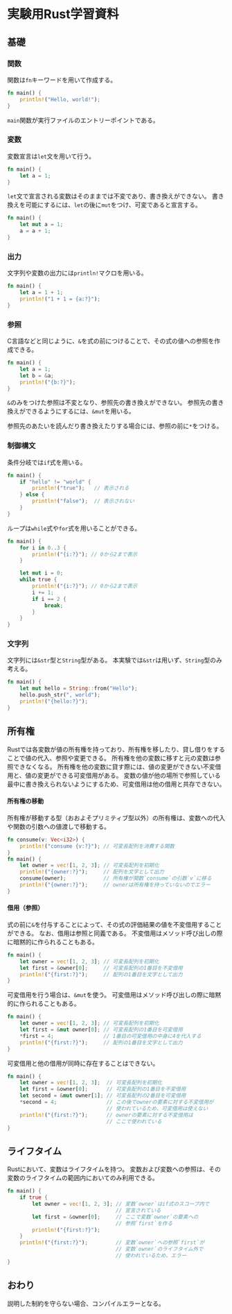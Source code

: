 # 実験用Rust学習資料

## 基礎

### 関数

関数は`fn`キーワードを用いて作成する。

```rust
fn main() {
    println!("Hello, world!");
}
```

`main`関数が実行ファイルのエントリーポイントである。

### 変数

変数宣言は`let`文を用いて行う。

```rust
fn main() {
    let a = 1;
}
```

`let`文で宣言される変数はそのままでは不変であり、書き換えができない。
書き換えを可能にするには、`let`の後に`mut`をつけ、可変であると宣言する。

```rust
fn main() {
    let mut a = 1;
    a = a + 1;
}
```

### 出力

文字列や変数の出力には`println!`マクロを用いる。

```rust
fn main() {
    let a = 1 + 1;
    println!("1 + 1 = {a:?}");
}
```

### 参照

C言語などと同じように、`&`を式の前につけることで、その式の値への参照を作成できる。

```rust
fn main() {
    let a = 1;
    let b = &a;
    println!("{b:?}");
}
```

`&`のみをつけた参照は不変となり、参照先の書き換えができない。
参照先の書き換えができるようにするには、`&mut`を用いる。

参照先のあたいを読んだり書き換えたりする場合には、参照の前に`*`をつける。

### 制御構文

条件分岐では`if`式を用いる。

```rust
fn main() {
    if "hello" != "world" {
        println!("true");   // 表示される
    } else {
        println!("false");  // 表示されない
    }
}
```

ループは`while`式や`for`式を用いることができる。

```rust
fn main() {
    for i in 0..3 {
        println!("{i:?}"); // 0から2まで表示
    }

    let mut i = 0;
    while true {
        println!("{i:?}"); // 0から2まで表示
        i += 1;
        if i == 2 {
            break;
        }
    }
}
```

### 文字列

文字列には`&str`型と`String`型がある。
本実験では`&str`は用いず、`String`型のみ考える。

```rust
fn main() {
    let mut hello = String::from("Hello");
    hello.push_str(", world");
    println!("{hello:?}");
}
```

## 所有権

Rustでは各変数が値の所有権を持っており、所有権を移したり、貸し借りをすることで値の代入、参照や変更できる。
所有権を他の変数に移すと元の変数は参照できなくなる。
所有権を他の変数に貸す際には、値の変更ができない不変借用と、値の変更ができる可変借用がある。
変数の値が他の場所で参照している最中に書き換えられないようにするため、可変借用は他の借用と共存できない。

#### 所有権の移動

所有権が移動する型（おおよそプリミティブ型以外）の所有権は、変数への代入や関数の引数への値渡しで移動する。

```rust
fn consume(v: Vec<i32>) {
    println!("consume {v:?}"); // 可変長配列を消費する関数
}
fn main() {
    let owner = vec![1, 2, 3]; // 可変長配列を初期化
    println!("{owner:?}");     // 配列を文字として出力
    consume(owner);            // 所有権が関数`consume`の引数`v`に移る
    println!("{owner:?}");     // ownerは所有権を持っていないのでエラー
}
```

#### 借用（参照）

式の前に`&`を付与することによって、その式の評価結果の値を不変借用することができる。
なお、借用は参照と同義である。
不変借用はメソッド呼び出しの際に暗黙的に作られることもある。

```rust
fn main() {
    let owner = vec![1, 2, 3]; // 可変長配列を初期化
    let first = &owner[0];     // 可変長配列の1番目を不変借用
    println!("{first:?}");     // 配列の1番目を文字として出力
}
```

可変借用を行う場合は、`&mut`を使う。
可変借用はメソッド呼び出しの際に暗黙的に作られることもある。

```rust
fn main() {
    let owner = vec![1, 2, 3]; // 可変長配列を初期化
    let first = &mut owner[0]; // 可変長配列の1番目を可変借用
    *first = 4;                // 1番目の可変借用の中身に4を代入する
    println!("{first:?}");     // 配列の1番目を文字として出力
}
```

可変借用と他の借用が同時に存在することはできない。

```rust
fn main() {
    let owner = vec![1, 2, 3];  // 可変長配列を初期化
    let first = &owner[0];      // 可変長配列の1番目を不変借用
    let second = &mut owner[1]; // 可変長配列の2番目を可変借用
    *second = 4;                // この後でownerの要素に対する不変借用が
                                // 使われているため、可変借用は使えない
    println!("{first:?}");      // ownerの要素に対する不変借用は
                                // ここで使われている
}
```

## ライフタイム

Rustにおいて、変数はライフタイムを持つ。
変数および変数への参照は、その変数のライフタイムの範囲内においてのみ利用できる。

```rust
fn main() {
    if true {
        let owner = vec![1, 2, 3]; // 変数`owner`はif式のスコープ内で
                                   // 宣言されている
        let first = &owner[0];     // ここで変数`owner`の要素への
                                   // 参照`first`を作る
        println!("{first:?}");
    }
    println!("{first:?}");         // 変数`owner`への参照`first`が
                                   // 変数`owner`のライフタイム外で
                                   // 使われているため、エラー
}
```

## おわり

説明した制約を守らない場合、コンパイルエラーとなる。

